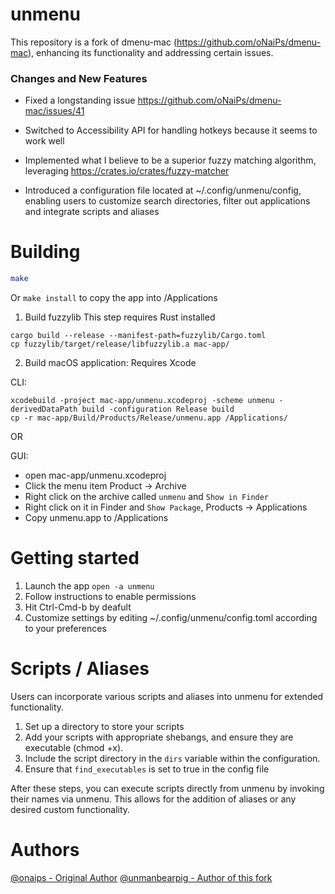 # unmenu

This repository is a fork of dmenu-mac (https://github.com/oNaiPs/dmenu-mac), enhancing its functionality and addressing certain issues.

### Changes and New Features

- Fixed a longstanding issue https://github.com/oNaiPs/dmenu-mac/issues/41
- Switched to Accessibility API for handling hotkeys because it seems to work well

- Implemented what I believe to be a superior fuzzy matching algorithm, leveraging https://crates.io/crates/fuzzy-matcher

- Introduced a configuration file located at ~/.config/unmenu/config, enabling users to customize search directories, filter out applications and integrate scripts and aliases

# Building

```sh
make
```

Or `make install` to copy the app into /Applications

1. Build fuzzylib
This step requires Rust installed

```
cargo build --release --manifest-path=fuzzylib/Cargo.toml
cp fuzzylib/target/release/libfuzzylib.a mac-app/
```

2. Build macOS application:
Requires Xcode

CLI:
```
xcodebuild -project mac-app/unmenu.xcodeproj -scheme unmenu -derivedDataPath build -configuration Release build
cp -r mac-app/Build/Products/Release/unmenu.app /Applications/
```

OR

GUI:
 - open mac-app/unmenu.xcodeproj
 - Click the menu item Product -> Archive
 - Right click on the archive called `unmenu` and `Show in Finder`
 - Right click on it in Finder and `Show Package`, Products -> Applications
 - Copy unmenu.app to /Applications

# Getting started

1. Launch the app `open -a unmenu`
2. Follow instructions to enable permissions
3. Hit Ctrl-Cmd-b by deafult
4. Customize settings by editing ~/.config/unmenu/config.toml according to your preferences

# Scripts / Aliases

Users can incorporate various scripts and aliases into unmenu for extended functionality.

1. Set up a directory to store your scripts
2. Add your scripts with appropriate shebangs, and ensure they are executable (chmod +x).
3. Include the script directory in the `dirs` variable within the configuration.
4. Ensure that `find_executables` is set to true in the config file

After these steps, you can execute scripts directly from unmenu by invoking their names via unmenu. This allows for the addition of aliases or any desired custom functionality.

# Authors

[@onaips - Original Author](https://twitter.com/onaips)
[@unmanbearpig - Author of this fork](https://unmb.pw)
